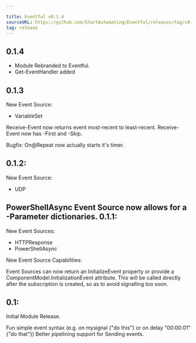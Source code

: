 ```yaml
---

title: Eventful v0.1.4
sourceURL: https://github.com/StartAutomating/Eventful/releases/tag/v0.1.4
tag: release
---
```

0.1.4
---
* Module Rebranded to Eventful.
* Get-EventHandler added

0.1.3
---
New Event Source:
* VariableSet

Receive-Event now returns event most-recent to least-recent.
Receive-Event now has -First and -Skip.

Bugfix:  On@Repeat now actually starts it's timer.

0.1.2:
---
New Event Source:
* UDP

PowerShellAsync Event Source now allows for a -Parameter dictionaries.
0.1.1:
---
New Event Sources:
* HTTPResponse
* PowerShellAsync

New Event Source Capabilities:

Event Sources can now return an InitializeEvent property or provide a ComponentModel.InitializationEvent attribute.
This will be called directly after the subscription is created, so as to avoid signalling too soon.

0.1:
---
Initial Module Release.

Fun simple event syntax (e.g. on mysignal {"do this"} or on delay "00:00:01" {"do that"})
Better pipelining support for Sending events.

